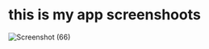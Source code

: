 # this is my app screenshoots


![Screenshot (66)](https://github.com/zihadsikder/flutter_assignment/assets/141271624/9b77208e-5da9-4346-9bef-3ccac11a5374)
